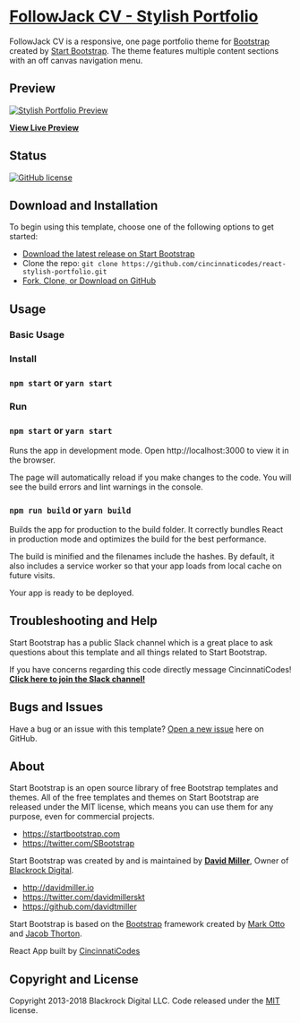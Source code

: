 # [FollowJack CV - Stylish Portfolio](https://followjack.com)

FollowJack CV is a responsive, one page portfolio theme for [Bootstrap](http://getbootstrap.com/) created by [Start Bootstrap](http://startbootstrap.com/). The theme features multiple content sections with an off canvas navigation menu.

## Preview

[![Stylish Portfolio Preview](https://startbootstrap.com/assets/img/templates/stylish-portfolio.jpg)](http://preview.christopherdaniel.me/react-stylish-portfolio/)

**[View Live Preview](http://preview.christopherdaniel.me/react-stylish-portfolio/)**

## Status

[![GitHub license](https://img.shields.io/badge/license-MIT-blue.svg)](https://raw.githubusercontent.com/cincinnaticodes/react-stylish-portfolio/master/LICENSE)

## Download and Installation

To begin using this template, choose one of the following options to get started:
* [Download the latest release on Start Bootstrap](https://startbootstrap.com/template-overviews/stylish-portfolio/)
* Clone the repo: `git clone https://github.com/cincinnaticodes/react-stylish-portfolio.git`
* [Fork, Clone, or Download on GitHub](https://github.com/cincinnaticodes/react-stylish-portfolio)

## Usage

### Basic Usage

### Install
### `npm start` or `yarn start`
### Run
### `npm start` or `yarn start`

Runs the app in development mode.
Open http://localhost:3000 to view it in the browser.

The page will automatically reload if you make changes to the code.
You will see the build errors and lint warnings in the console.


### `npm run build` or `yarn build`
Builds the app for production to the build folder.
It correctly bundles React in production mode and optimizes the build for the best performance.

The build is minified and the filenames include the hashes.
By default, it also includes a service worker so that your app loads from local cache on future visits.

Your app is ready to be deployed.
## Troubleshooting and Help

Start Bootstrap has a public Slack channel which is a great place to ask questions about this template and all things related to Start Bootstrap.

If you have concerns regarding this code directly message CincinnatiCodes!
**[Click here to join the Slack channel!](https://startbootstrap-slack.herokuapp.com/)**

## Bugs and Issues

Have a bug or an issue with this template? [Open a new issue](https://github.com/cincinnaticodes/react-stylish-portfolio/issues) here on GitHub.

## About

Start Bootstrap is an open source library of free Bootstrap templates and themes. All of the free templates and themes on Start Bootstrap are released under the MIT license, which means you can use them for any purpose, even for commercial projects.

* https://startbootstrap.com
* https://twitter.com/SBootstrap

Start Bootstrap was created by and is maintained by **[David Miller](http://davidmiller.io/)**, Owner of [Blackrock Digital](http://blackrockdigital.io/).

* http://davidmiller.io
* https://twitter.com/davidmillerskt
* https://github.com/davidtmiller

Start Bootstrap is based on the [Bootstrap](http://getbootstrap.com/) framework created by [Mark Otto](https://twitter.com/mdo) and [Jacob Thorton](https://twitter.com/fat).

React App built by [CincinnatiCodes](http://twitter.com/cincinnaticodes)

## Copyright and License

Copyright 2013-2018 Blackrock Digital LLC. Code released under the [MIT](https://github.com/cincinnaticodes/react-stylish-portfolio/blob/gh-pages/LICENSE) license.
